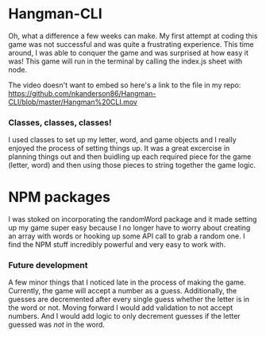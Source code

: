 # Hangman-CLI

Oh, what a difference a few weeks can make. My first attempt at coding this game was not successful and was quite a frustrating experience. This time around, I was able to conquer the game and was surprised at how easy it was! This game will run in the terminal by calling the index.js sheet with node.

The video doesn't want to embed so here's a link to the file in my repo:
https://github.com/nkanderson86/Hangman-CLI/blob/master/Hangman%20CLI.mov

### Classes, classes, classes!

I used classes to set up my letter, word, and game objects and I really enjoyed the process of setting things up. It was a great excercise in planning things out and then buidling up each required piece for the game (letter, word) and then using those pieces to string together the game logic.

# NPM packages

I was stoked on incorporating the randomWord package and it made setting up my game super easy because I no longer have to worry about creating an array with words or hooking up some API call to grab a random one. I find the NPM stuff incredibly powerful and very easy to work with.

### Future development

A few minor things that I noticed late in the process of making the game. Currently, the game will accept a number as a guess. Additionally, the guesses are decremented after every single guess whether the letter is in the word or not. Moving forward I would add validation to not accept numbers. And I would add logic to only decrement guesses if the letter guessed was _not_ in the word.
